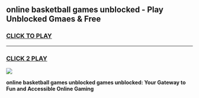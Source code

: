 
## online basketball games unblocked - Play Unblocked Gmaes & Free
<h3>
<a href="https://news.freeplayer.one?title=online_basketball_games_unblocked&ref=23F">CLICK TO PLAY</a></h3>
<hr>

<h3>
<a href="https://news.freeplayer.one?title=online_basketball_games_unblocked&ref=23F">CLICK 2 PLAY</a>
  
</h3>

<a href="https://news.freeplayer.one?title=online_basketball_games_unblocked&ref=23F/"><img src="https://clearcache.store/games.png"></a>


**online basketball games unblocked games unblocked: Your Gateway to Fun and Accessible Online Gaming**
